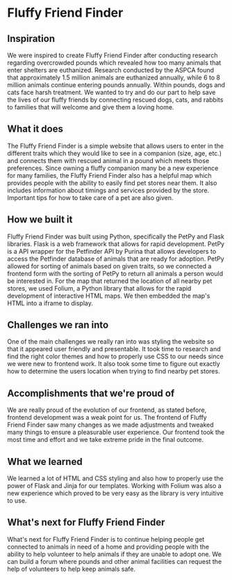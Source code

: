 # Fluffy Friend Finder

## Inspiration
We were inspired to create Fluffy Friend Finder after conducting research regarding overcrowded pounds which revealed how too many animals that enter shelters are euthanized. Research conducted by the ASPCA found that approximately 1.5 million animals are euthanized annually, while 6 to 8 million animals continue entering pounds annually. Within pounds, dogs and cats face harsh treatment. We wanted to try and do our part to help save the lives of our fluffy friends by connecting rescued dogs, cats, and rabbits to families that will welcome and give them a loving home.

## What it does
The Fluffy Friend Finder is a simple website that allows users to enter in the different traits which they would like to see in a companion (size, age, etc.) and connects them with rescued animal in a pound which meets those preferences. Since owning a fluffy companion many be a new experience for many families, the Fluffy Friend Finder also has a helpful map which provides people with the ability to easily find pet stores near them. It also includes information about timings and services provided by the store. Important tips for how to take care of a pet are also given.

## How we built it
Fluffy Friend Finder was built using Python, specifically the PetPy and Flask libraries. Flask is a web framework that allows for rapid development. PetPy is a API wrapper for the Petfinder API by Purina that allows developers to access the Petfinder database of animals that are ready for adoption. PetPy allowed for sorting of animals based on given traits, so we connected a frontend form with the sorting of PetPy to return all animals a person would be interested in. For the map that returned the location of all nearby pet stores, we used Folium, a Python library that allows for the rapid development of interactive HTML maps. We then embedded the map's HTML into a iframe to display.

## Challenges we ran into
One of the main challenges we really ran into was styling the website so that it appeared user friendly and presentable. It took time to research and find the right color themes and how to properly use CSS to our needs since we were new to frontend work. It also took some time to figure out exactly how to determine the users location when trying to find nearby pet stores.

## Accomplishments that we're proud of
We are really proud of the evolution of our frontend, as stated before, frontend development was a weak point for us. The frontend of Fluffy Friend Finder saw many changes as we made adjustments and tweaked many things to ensure a pleasurable user experience. Our frontend took the most time and effort and we take extreme pride in the final outcome. 

## What we learned
We learned a lot of HTML and CSS styling and also how to properly use the power of Flask and Jinja for our templates. Working with Folium was also a new experience which proved to be very easy as the library is very intuitive to use.

## What's next for Fluffy Friend Finder
What's next for Fluffy Friend Finder is to continue helping people get connected to animals in need of a home and providing people with the ability to help volunteer to help animals if they are unable to adopt one. We can build a forum where pounds and other animal facilities can request the help of volunteers to help keep animals safe.